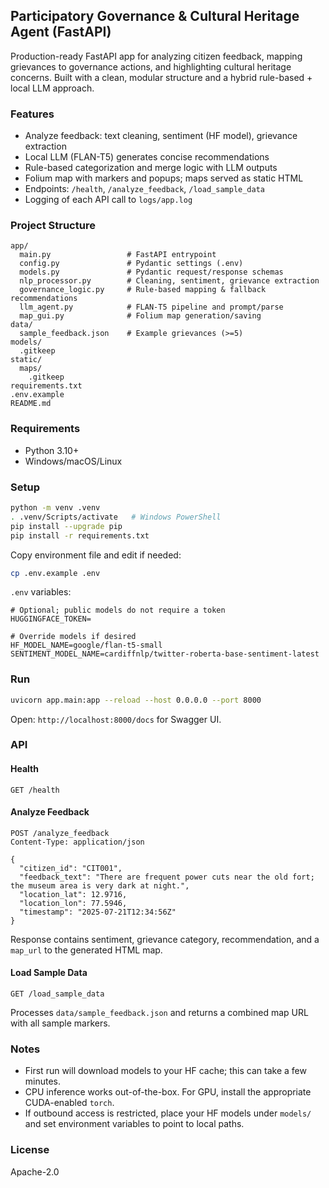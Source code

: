 ## Participatory Governance & Cultural Heritage Agent (FastAPI)

Production-ready FastAPI app for analyzing citizen feedback, mapping grievances to governance actions, and highlighting cultural heritage concerns. Built with a clean, modular structure and a hybrid rule-based + local LLM approach.

### Features

- Analyze feedback: text cleaning, sentiment (HF model), grievance extraction
- Local LLM (FLAN-T5) generates concise recommendations
- Rule-based categorization and merge logic with LLM outputs
- Folium map with markers and popups; maps served as static HTML
- Endpoints: `/health`, `/analyze_feedback`, `/load_sample_data`
- Logging of each API call to `logs/app.log`

### Project Structure

```
app/
  main.py                 # FastAPI entrypoint
  config.py               # Pydantic settings (.env)
  models.py               # Pydantic request/response schemas
  nlp_processor.py        # Cleaning, sentiment, grievance extraction
  governance_logic.py     # Rule-based mapping & fallback recommendations
  llm_agent.py            # FLAN-T5 pipeline and prompt/parse
  map_gui.py              # Folium map generation/saving
data/
  sample_feedback.json    # Example grievances (>=5)
models/
  .gitkeep
static/
  maps/
    .gitkeep
requirements.txt
.env.example
README.md
```

### Requirements

- Python 3.10+
- Windows/macOS/Linux

### Setup

```bash
python -m venv .venv
. .venv/Scripts/activate   # Windows PowerShell
pip install --upgrade pip
pip install -r requirements.txt
```

Copy environment file and edit if needed:

```bash
cp .env.example .env
```

`.env` variables:

```
# Optional; public models do not require a token
HUGGINGFACE_TOKEN=

# Override models if desired
HF_MODEL_NAME=google/flan-t5-small
SENTIMENT_MODEL_NAME=cardiffnlp/twitter-roberta-base-sentiment-latest
```

### Run

```bash
uvicorn app.main:app --reload --host 0.0.0.0 --port 8000
```

Open: `http://localhost:8000/docs` for Swagger UI.

### API

#### Health

```http
GET /health
```

#### Analyze Feedback

```http
POST /analyze_feedback
Content-Type: application/json

{
  "citizen_id": "CIT001",
  "feedback_text": "There are frequent power cuts near the old fort; the museum area is very dark at night.",
  "location_lat": 12.9716,
  "location_lon": 77.5946,
  "timestamp": "2025-07-21T12:34:56Z"
}
```

Response contains sentiment, grievance category, recommendation, and a `map_url` to the generated HTML map.

#### Load Sample Data

```http
GET /load_sample_data
```

Processes `data/sample_feedback.json` and returns a combined map URL with all sample markers.

### Notes

- First run will download models to your HF cache; this can take a few minutes.
- CPU inference works out-of-the-box. For GPU, install the appropriate CUDA-enabled `torch`.
- If outbound access is restricted, place your HF models under `models/` and set environment variables to point to local paths.

### License

Apache-2.0
